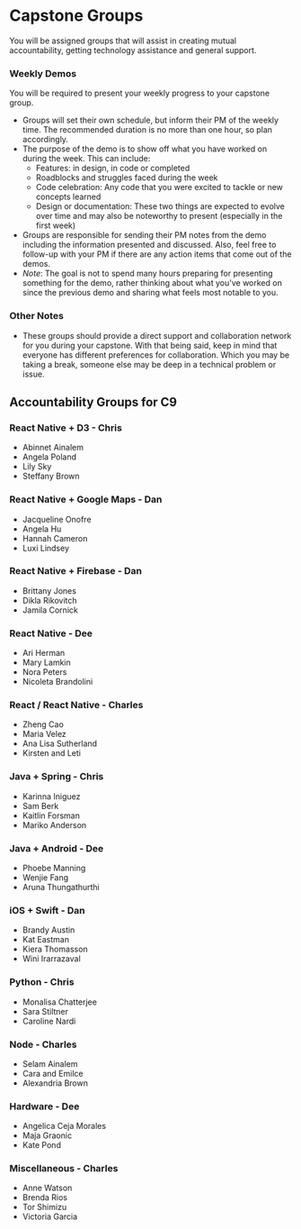 # Capstone Groups
You will be assigned groups that will assist in creating mutual accountability, getting technology assistance and general support.

### Weekly Demos
You will be required to present your weekly progress to your capstone group.
- Groups will set their own schedule, but inform their PM of the weekly time. The recommended duration is no more than one hour, so plan accordingly.
- The purpose of the demo is to show off what you have worked on during the week. This can include:
  - Features: in design, in code or completed
  - Roadblocks and struggles faced during the week
  - Code celebration: Any code that you were excited to tackle or new concepts learned
  - Design or documentation: These two things are expected to evolve over time and may also be noteworthy to  present (especially in the first week)
- Groups are responsible for sending their PM notes from the demo including the information presented and discussed. Also, feel free to follow-up with your PM if there are any action items that come out of the demos.
- *Note*: The goal is not to spend many hours preparing for presenting something for the demo, rather thinking about what you've worked on since the previous demo and sharing what feels most notable to you.

### Other Notes
- These groups should provide a direct support and collaboration network for you during your capstone. With that being said, keep in mind that everyone has different preferences for collaboration. Which you may be taking a break, someone else may be deep in a technical problem or issue.

## Accountability Groups for C9

### React Native + D3 - Chris
- Abinnet Ainalem	
- Angela Poland	
- Lily Sky	
- Steffany Brown	
	
### React Native + Google Maps - Dan
- Jacqueline Onofre	
- Angela Hu	
- Hannah Cameron	
- Luxi Lindsey

### React Native + Firebase - Dan
- Brittany Jones	
- Dikla Rikovitch	
- Jamila Cornick	
	
### React Native - Dee
- Ari Herman	
- Mary Lamkin	
- Nora Peters	
- Nicoleta Brandolini	
	
### React / React Native - Charles
- Zheng Cao	
- Maria Velez	
- Ana Lisa Sutherland	
- Kirsten and Leti	
	
### Java + Spring - Chris
- Karinna Iniguez	
- Sam Berk	
- Kaitlin Forsman	
- Mariko Anderson	
	
### Java + Android - Dee
- Phoebe Manning	
- Wenjie Fang	
- Aruna Thungathurthi	
	
### iOS + Swift - Dan
- Brandy Austin	
- Kat Eastman	
- Kiera Thomasson	
- Wini Irarrazaval	
	
### Python - Chris
- Monalisa Chatterjee	
- Sara Stiltner	
- Caroline Nardi	
	
### Node - Charles
- Selam Ainalem	
- Cara and Emilce	
- Alexandria Brown	
	
### Hardware - Dee
- Angelica Ceja Morales	
- Maja Graonic	
- Kate Pond	
	
### Miscellaneous - Charles
- Anne Watson	
- Brenda Rios	
- Tor Shimizu	
- Victoria Garcia	
